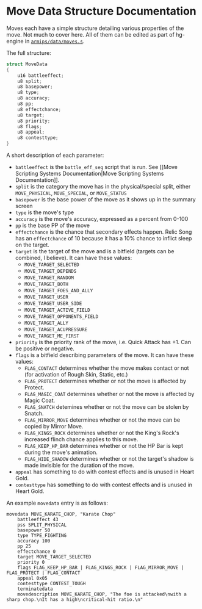 # Move Data Structure Documentation
Moves each have a simple structure detailing various properties of the move.  Not much to cover here.  All of them can be edited as part of hg-engine in [``armips/data/moves.s``](https://github.com/BluRosie/hg-engine/blob/main/armips/data/moves.s).

The full structure:
```c
struct MoveData
{
    u16 battleeffect;
    u8 split;
    u8 basepower;
    u8 type;
    u8 accuracy;
    u8 pp;
    u8 effectchance;
    u8 target;
    u8 priority;
    u8 flags;
    u8 appeal;
    u8 contesttype;
}
```
A short description of each parameter:
- ``battleeffect`` is the ``battle_eff_seq`` script that is run.  See [[Move Scripting Systems Documentation|Move Scripting Systems Documentation]].
- ``split`` is the category the move has in the physical/special split, either ``MOVE_PHYSICAL``, ``MOVE_SPECIAL``, or ``MOVE_STATUS``
- ``basepower`` is the base power of the move as it shows up in the summary screen
- ``type`` is the move's type
- ``accuracy`` is the move's accuracy, expressed as a percent from 0-100
- ``pp`` is the base PP of the move
- ``effectchance`` is the chance that secondary effects happen.  Relic Song has an ``effectchance`` of 10 because it has a 10% chance to inflict sleep on the target.
- ``target`` is the target of the move and is a bitfield (targets can be combined, I believe).  It can have these values:
  - ``MOVE_TARGET_SELECTED``
  - ``MOVE_TARGET_DEPENDS``
  - ``MOVE_TARGET_RANDOM``
  - ``MOVE_TARGET_BOTH``
  - ``MOVE_TARGET_FOES_AND_ALLY``
  - ``MOVE_TARGET_USER``
  - ``MOVE_TARGET_USER_SIDE``
  - ``MOVE_TARGET_ACTIVE_FIELD``
  - ``MOVE_TARGET_OPPONENTS_FIELD``
  - ``MOVE_TARGET_ALLY``
  - ``MOVE_TARGET_ACUPRESSURE``
  - ``MOVE_TARGET_ME_FIRST``
- ``priority`` is the priority rank of the move, i.e. Quick Attack has +1.  Can be positive or negative.
- ``flags`` is a bitfield describing parameters of the move.  It can have these values:
  - ``FLAG_CONTACT`` determines whether the move makes contact or not (for activation of Rough Skin, Static, etc.)
  - ``FLAG_PROTECT`` determines whether or not the move is affected by Protect.
  - ``FLAG_MAGIC_COAT`` determines whether or not the move is affected by Magic Coat.
  - ``FLAG_SNATCH`` detemines whether or not the move can be stolen by Snatch.
  - ``FLAG_MIRROR_MOVE`` determines whether or not the move can be copied by Mirror Move.
  - ``FLAG_KINGS_ROCK`` determines whether or not the King's Rock's increased flinch chance applies to this move.
  - ``FLAG_KEEP_HP_BAR`` determines whether or not the HP Bar is kept during the move's animation.
  - ``FLAG_HIDE_SHADOW`` determines whether or not the target's shadow is made invisible for the duration of the move.
- ``appeal`` has something to do with contest effects and is unused in Heart Gold.
- ``contesttype`` has something to do with contest effects and is unused in Heart Gold.

An example ``movedata`` entry is as follows:

```
movedata MOVE_KARATE_CHOP, "Karate Chop"
    battleeffect 43
    pss SPLIT_PHYSICAL
    basepower 50
    type TYPE_FIGHTING
    accuracy 100
    pp 25
    effectchance 0
    target MOVE_TARGET_SELECTED
    priority 0
    flags FLAG_KEEP_HP_BAR | FLAG_KINGS_ROCK | FLAG_MIRROR_MOVE | FLAG_PROTECT | FLAG_CONTACT
    appeal 0x05
    contesttype CONTEST_TOUGH
    terminatedata
    movedescription MOVE_KARATE_CHOP, "The foe is attacked\nwith a sharp chop.\nIt has a high\ncritical-hit ratio.\n"
```
